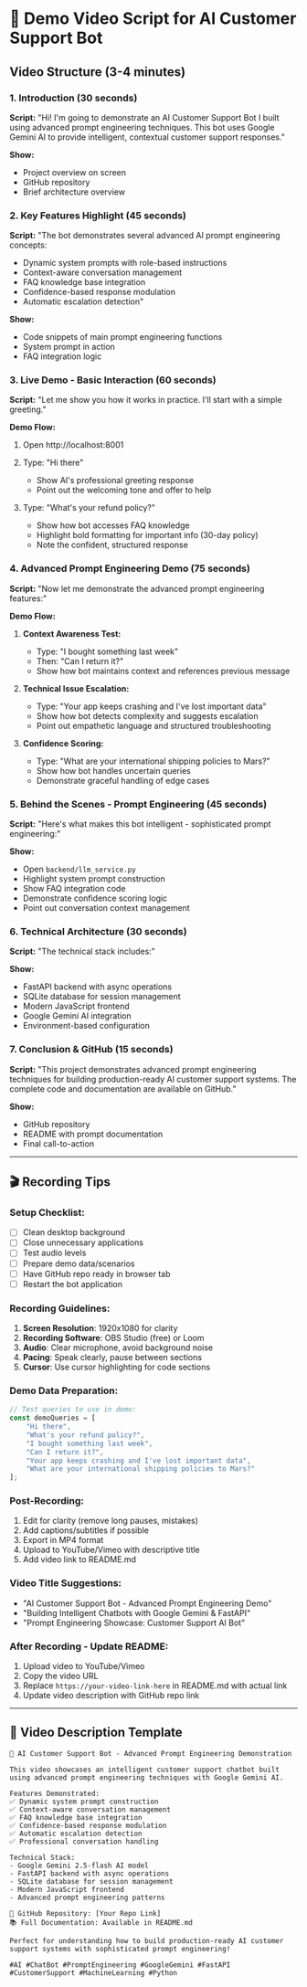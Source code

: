 # 🎥 Demo Video Script for AI Customer Support Bot

## Video Structure (3-4 minutes)

### 1. Introduction (30 seconds)
**Script:**
"Hi! I'm going to demonstrate an AI Customer Support Bot I built using advanced prompt engineering techniques. This bot uses Google Gemini AI to provide intelligent, contextual customer support responses."

**Show:**
- Project overview on screen
- GitHub repository
- Brief architecture overview

### 2. Key Features Highlight (45 seconds)
**Script:**
"The bot demonstrates several advanced AI prompt engineering concepts:
- Dynamic system prompts with role-based instructions
- Context-aware conversation management
- FAQ knowledge base integration
- Confidence-based response modulation
- Automatic escalation detection"

**Show:**
- Code snippets of main prompt engineering functions
- System prompt in action
- FAQ integration logic

### 3. Live Demo - Basic Interaction (60 seconds)
**Script:**
"Let me show you how it works in practice. I'll start with a simple greeting."

**Demo Flow:**
1. Open http://localhost:8001
2. Type: "Hi there"
   - Show AI's professional greeting response
   - Point out the welcoming tone and offer to help

3. Type: "What's your refund policy?"
   - Show how bot accesses FAQ knowledge
   - Highlight bold formatting for important info (30-day policy)
   - Note the confident, structured response

### 4. Advanced Prompt Engineering Demo (75 seconds)
**Script:**
"Now let me demonstrate the advanced prompt engineering features:"

**Demo Flow:**
1. **Context Awareness Test:**
   - Type: "I bought something last week"
   - Then: "Can I return it?"
   - Show how bot maintains context and references previous message

2. **Technical Issue Escalation:**
   - Type: "Your app keeps crashing and I've lost important data"
   - Show how bot detects complexity and suggests escalation
   - Point out empathetic language and structured troubleshooting

3. **Confidence Scoring:**
   - Type: "What are your international shipping policies to Mars?"
   - Show how bot handles uncertain queries
   - Demonstrate graceful handling of edge cases

### 5. Behind the Scenes - Prompt Engineering (45 seconds)
**Script:**
"Here's what makes this bot intelligent - sophisticated prompt engineering:"

**Show:**
- Open `backend/llm_service.py`
- Highlight system prompt construction
- Show FAQ integration code
- Demonstrate confidence scoring logic
- Point out conversation context management

### 6. Technical Architecture (30 seconds)
**Script:**
"The technical stack includes:"

**Show:**
- FastAPI backend with async operations
- SQLite database for session management
- Modern JavaScript frontend
- Google Gemini AI integration
- Environment-based configuration

### 7. Conclusion & GitHub (15 seconds)
**Script:**
"This project demonstrates advanced prompt engineering techniques for building production-ready AI customer support systems. The complete code and documentation are available on GitHub."

**Show:**
- GitHub repository
- README with prompt documentation
- Final call-to-action

---

## 🎬 Recording Tips

### Setup Checklist:
- [ ] Clean desktop background
- [ ] Close unnecessary applications
- [ ] Test audio levels
- [ ] Prepare demo data/scenarios
- [ ] Have GitHub repo ready in browser tab
- [ ] Restart the bot application

### Recording Guidelines:
1. **Screen Resolution**: 1920x1080 for clarity
2. **Recording Software**: OBS Studio (free) or Loom
3. **Audio**: Clear microphone, avoid background noise
4. **Pacing**: Speak clearly, pause between sections
5. **Cursor**: Use cursor highlighting for code sections

### Demo Data Preparation:
```javascript
// Test queries to use in demo:
const demoQueries = [
    "Hi there",
    "What's your refund policy?", 
    "I bought something last week",
    "Can I return it?",
    "Your app keeps crashing and I've lost important data",
    "What are your international shipping policies to Mars?"
];
```

### Post-Recording:
1. Edit for clarity (remove long pauses, mistakes)
2. Add captions/subtitles if possible
3. Export in MP4 format
4. Upload to YouTube/Vimeo with descriptive title
5. Add video link to README.md

### Video Title Suggestions:
- "AI Customer Support Bot - Advanced Prompt Engineering Demo"
- "Building Intelligent Chatbots with Google Gemini & FastAPI"
- "Prompt Engineering Showcase: Customer Support AI Bot"

### After Recording - Update README:
1. Upload video to YouTube/Vimeo
2. Copy the video URL
3. Replace `https://your-video-link-here` in README.md with actual link
4. Update video description with GitHub repo link

---

## 📝 Video Description Template

```
🤖 AI Customer Support Bot - Advanced Prompt Engineering Demonstration

This video showcases an intelligent customer support chatbot built using advanced prompt engineering techniques with Google Gemini AI. 

Features Demonstrated:
✅ Dynamic system prompt construction
✅ Context-aware conversation management  
✅ FAQ knowledge base integration
✅ Confidence-based response modulation
✅ Automatic escalation detection
✅ Professional conversation handling

Technical Stack:
- Google Gemini 2.5-flash AI model
- FastAPI backend with async operations
- SQLite database for session management
- Modern JavaScript frontend
- Advanced prompt engineering patterns

🔗 GitHub Repository: [Your Repo Link]
📚 Full Documentation: Available in README.md

Perfect for understanding how to build production-ready AI customer support systems with sophisticated prompt engineering!

#AI #ChatBot #PromptEngineering #GoogleGemini #FastAPI #CustomerSupport #MachineLearning #Python
```